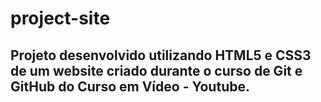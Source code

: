 # project-site
## Projeto desenvolvido utilizando HTML5 e CSS3 de um website criado durante o curso de Git e GitHub do Curso em Vídeo - Youtube.
